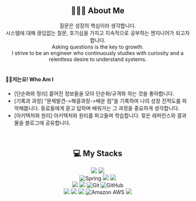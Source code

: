 <div align=center> <h2> 👩🏻‍🌾 About Me </h2></div>
<div align=center> 
질문은 성장의 핵심이라 생각합니다.<br>     
시스템에 대해 끊임없는 질문, 호기심을 가지고 지속적으로 공부하는 엔지니어가 되고자 합니다.<br>   
Asking questions is the key to growth.<br> I strive to be an engineer who continuously studies with curiosity and a relentless desire to understand systems.
</div>
<br>

#### 🙋‍♂️저는요! Who Am I
- [단순화와 정리] 흩어진 정보들을 모아 단순화/규격화 하는 것을 좋아합니다.  
- [기록과 과정] “문제발견->해결과정->배운 점”을 기록하여 나의 성장 진척도를 파악해봅니다. 동료들에게 묻고 답하며 배워가는 그 과정을 중요하게 생각합니다.  
- [아키텍처와 원리] 아키텍처와 원리를 파고들며 학습합니다. 찾은 레퍼런스와 결과물을 블로그에 공유합니다. 
<br>

<div align=center><h2>💻 My Stacks</h2></div>

<div align=center> 
    <img src="https://img.shields.io/badge/java-007396?style=for-the-badge&logo=java&logoColor=white"> 
    <img src="https://img.shields.io/badge/javascript-%23F7DF1E.svg?&style=for-the-badge&logo=javascript&logoColor=black" />
    <br>

  <img alt="Spring" src ="https://img.shields.io/badge/Spring-6DB33F.svg?style=for-the-badge&logo=Spring&logoColor=white"/>
  <img src="https://img.shields.io/badge/spring boot-6DB33F?style=for-the-badge&logo=spring boot&logoColor=white">
  <img src="https://img.shields.io/badge/spring Security-6DB33F?style=for-the-badge&logo=spring Security&logoColor=white">
  <br>


<img src="https://img.shields.io/badge/react-%2361DAFB.svg?&style=for-the-badge&logo=react&logoColor=black" />
<img src="https://img.shields.io/badge/oracle-%23F80000.svg?&style=for-the-badge&logo=oracle&logoColor=white" />
<img alt="Git" src ="https://img.shields.io/badge/Git-F05032.svg?&style=for-the-badge&logo=Git&logoColor=white"/>
<img alt="GitHub" src ="https://img.shields.io/badge/GitHub-181717.svg?&style=for-the-badge&logo=GitHub&logoColor=white"/><br>
<img src="https://img.shields.io/badge/redis-%23DC382D.svg?&style=for-the-badge&logo=redis&logoColor=white" />
<img src="https://img.shields.io/badge/docker-2496ED?style=for-the-badge&logo=docker&logoColor=white">
<img src="https://img.shields.io/badge/kafka-231F20?style=for-the-badge&logo=apache kafka&logoColor=white">
<img alt="Amazon AWS" src ="https://img.shields.io/badge/Amazon AWS-FF9900.svg?&style=for-the-badge&logo=Amazon AWS&logoColor=white"/>
<img src="https://img.shields.io/badge/jenkins-%23D24939.svg?&style=for-the-badge&logo=jenkins&logoColor=white" />
</div>



